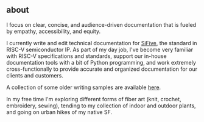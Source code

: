 ## about

I focus on clear, concise, and audience-driven documentation that is fueled by empathy, accessibility, and equity. 

I currently write and edit technical documentation for [SiFive](https://www.sifive.com), the standard in RISC-V semiconductor IP.
As part of my day job, I've become very familiar with RISC-V specifications and standards,
support our in-house documentation tools with a bit of Python programming,
and work extremely cross-functionally to provide accurate and organized documentation for our clients and customers.

A collection of some older writing samples are available [here](samples/README.md).

In my free time I'm exploring different forms of fiber art (knit, crochet, embroidery, sewing), tending to my collection of indoor and outdoor plants, and going on urban hikes of my native SF.
